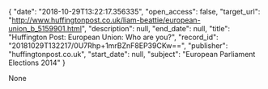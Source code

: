{
  "date": "2018-10-29T13:22:17.356335", 
  "open_access": false, 
  "target_url": "http://www.huffingtonpost.co.uk/liam-beattie/european-union_b_5159901.html", 
  "description": null, 
  "end_date": null, 
  "title": "Huffington Post: European Union: Who are you?", 
  "record_id": "20181029T132217/0U7Rhp+1mrBZnF8EP39CKw==", 
  "publisher": "huffingtonpost.co.uk", 
  "start_date": null, 
  "subject": "European Parliament Elections 2014"
}

None
